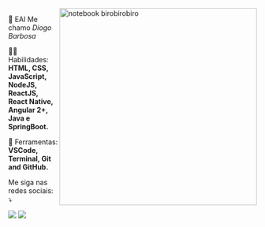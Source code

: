 <img src="https://raw.githubusercontent.com/MicaelliMedeiros/micaellimedeiros/master/image/computer-illustration.png" min-width="400px" max-width="400px" width="400px" align="right" alt="notebook birobirobiro">


<p align="left"> 
  🖖 EAI Me chamo <i>Diogo Barbosa</i>
</p>

<p align="left">
  👨‍💻 Habilidades: <strong>HTML, CSS, JavaScript, NodeJS, ReactJS, React Native, Angular 2+, Java e SpringBoot.</strong>
</p>

<p align="left">
  🚀 Ferramentas: <strong>VSCode, Terminal, Git and GitHub.</strong>
</p>


<p align="left">
  Me siga nas redes sociais: ⤵️
</p>

<p align="left">
  <a href="https://www.instagram.com/birobirobiro/" alt="Instagram">
  <img src="https://img.shields.io/badge/-Instagram-DF0174?style=for-the-badge&logo=instagram&logoColor=white&link=https://www.instagram.com/diibarbosa/"/></a>
  
  <a href="https://www.linkedin.com/in/joaoinacioneto" alt="Linkedin">
  <img src="https://img.shields.io/badge/-Linkedin-0e76a8?style=for-the-badge&logo=Linkedin&logoColor=white&link=https://www.linkedin.com/in/diogobarbosa22/" /></a>
</p>  
